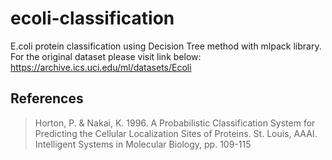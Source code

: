 # ecoli-classification
E.coli protein classification using Decision Tree method with mlpack library. For the original dataset please visit link below:
https://archive.ics.uci.edu/ml/datasets/Ecoli<br>

## References
>Horton, P. & Nakai, K. 1996. A Probabilistic Classification System for Predicting the Cellular Localization Sites of Proteins. St. Louis, AAAI. Intelligent Systems in Molecular Biology, pp. 109-115
